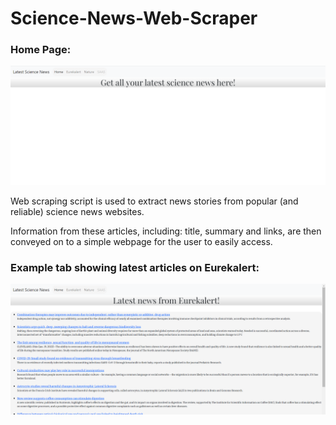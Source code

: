 # Science-News-Web-Scraper

### Home Page:
![Screenshot](screenshots/home_page.png)

Web scraping script is used to extract news stories from popular (and reliable) science news websites. 

Information from these articles, including: title, summary and links, are then conveyed on to a 
simple webpage for the user to easily access.

### Example tab showing latest articles on Eurekalert:
![Screenshot](screenshots/eurekalert_page.png)